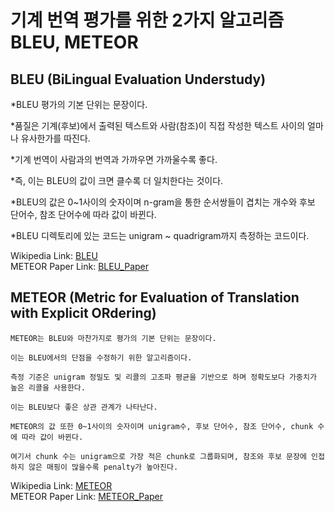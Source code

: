 # 기계 번역 평가를 위한 2가지 알고리즘 BLEU, METEOR
## BLEU (BiLingual Evaluation Understudy)

*BLEU 평가의 기본 단위는 문장이다.  
  
*품질은 기계(후보)에서 출력된 텍스트와 사람(참조)이 직접 작성한 텍스트 사이의 얼마나 유사한가를 따진다.  
  
*기계 번역이 사람과의 번역과 가까우면 가까울수록 좋다.  
  
*즉, 이는 BLEU의 값이 크면 클수록 더 일치한다는 것이다.
    
*BLEU의 값은 0~1사이의 숫자이며 n-gram을 통한 순서쌍들이 겹치는 개수와 후보 단어수, 참조 단어수에 따라 값이 바뀐다.
    
*BLEU 디렉토리에 있는 코드는 unigram ~ quadrigram까지 측정하는 코드이다.  
  
Wikipedia Link: [BLEU](https://en.wikipedia.org/wiki/BLEU)  
METEOR Paper Link: [BLEU_Paper](https://www.aclweb.org/anthology/P02-1040.pdf)

## METEOR (Metric for Evaluation of Translation with Explicit ORdering)
    
    METEOR는 BLEU와 마찬가지로 평가의 기본 단위는 문장이다.
    
    이는 BLEU에서의 단점을 수정하기 위한 알고리즘이다.
    
    측정 기준은 unigram 정밀도 및 리콜의 고조파 평균을 기반으로 하며 정확도보다 가중치가 높은 리콜을 사용한다.
    
    이는 BLEU보다 좋은 상관 관계가 나타난다.
    
    METEOR의 값 또한 0~1사이의 숫자이며 unigram수, 후보 단어수, 참조 단어수, chunk 수에 따라 값이 바뀐다.
    
    여기서 chunk 수는 unigram으로 가장 적은 chunk로 그룹화되며, 참조와 후보 문장에 인접하지 않은 매핑이 많을수록 penalty가 높아진다.

Wikipedia Link: [METEOR](https://en.wikipedia.org/wiki/METEOR)  
METEOR Paper Link: [METEOR_Paper](https://www.cs.cmu.edu/~alavie/papers/BanerjeeLavie2005-final.pdf)
